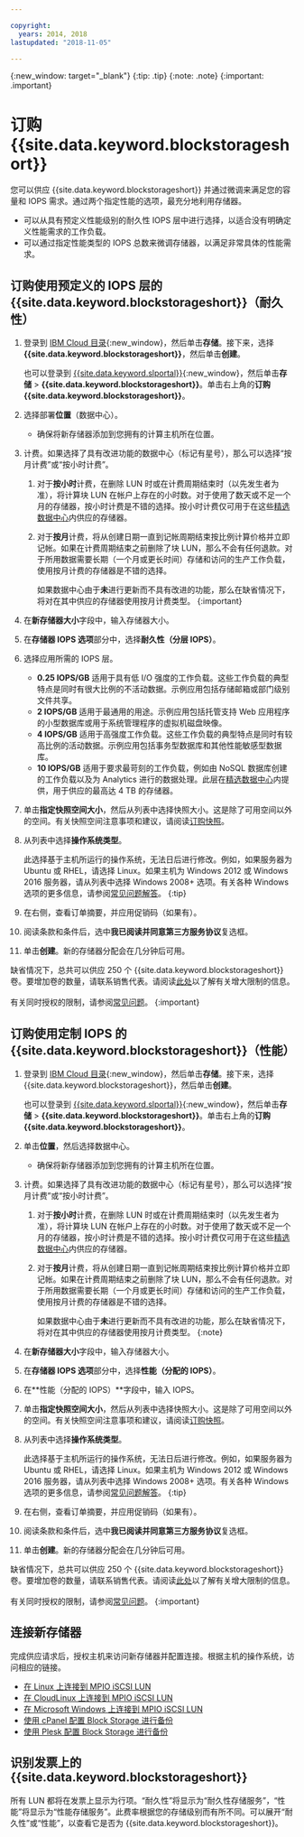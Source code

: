 ```yaml
---

copyright:
  years: 2014, 2018
lastupdated: "2018-11-05"

---
```

{:new_window: target="_blank"}
{:tip: .tip}
{:note: .note}
{:important: .important}

# 订购 {{site.data.keyword.blockstorageshort}}

您可以供应 {{site.data.keyword.blockstorageshort}} 并通过微调来满足您的容量和 IOPS 需求。通过两个指定性能的选项，最充分地利用存储器。

- 可以从具有预定义性能级别的耐久性 IOPS 层中进行选择，以适合没有明确定义性能需求的工作负载。
- 可以通过指定性能类型的 IOPS 总数来微调存储器，以满足非常具体的性能需求。

## 订购使用预定义的 IOPS 层的 {{site.data.keyword.blockstorageshort}}（耐久性）

1. 登录到 [IBM Cloud 目录](https://console.bluemix.net/catalog/){:new_window}，然后单击**存储**。接下来，选择 **{{site.data.keyword.blockstorageshort}}**，然后单击**创建**。

   也可以登录到 [{{site.data.keyword.slportal}}](https://control.softlayer.com/){:new_window}，然后单击**存储** > **{{site.data.keyword.blockstorageshort}}**。单击右上角的**订购 {{site.data.keyword.blockstorageshort}}**。

2. 选择部署**位置**（数据中心）。
   - 确保将新存储器添加到您拥有的计算主机所在位置。
3. 计费。如果选择了具有改进功能的数据中心（标记有星号），那么可以选择“按月计费”或“按小时计费”。
     1. 对于**按小时**计费，在删除 LUN 时或在计费周期结束时（以先发生者为准），将计算块 LUN 在帐户上存在的小时数。对于使用了数天或不足一个月的存储器，按小时计费是不错的选择。按小时计费仅可用于在这些[精选数据中心](new-ibm-block-and-file-storage-location-and-features.html)内供应的存储器。
     2. 对于**按月**计费，将从创建日期一直到记帐周期结束按比例计算价格并立即记帐。如果在计费周期结束之前删除了块 LUN，那么不会有任何退款。对于所用数据需要长期（一个月或更长时间）存储和访问的生产工作负载，使用按月计费的存储器是不错的选择。

        如果数据中心由于**未**进行更新而不具有改进的功能，那么在缺省情况下，将对在其中供应的存储器使用按月计费类型。
        {:important}
4. 在**新存储器大小**字段中，输入存储器大小。
5. 在**存储器 IOPS 选项**部分中，选择**耐久性（分层 IOPS）**。
6. 选择应用所需的 IOPS 层。
    - **0.25 IOPS/GB** 适用于具有低 I/O 强度的工作负载。这些工作负载的典型特点是同时有很大比例的不活动数据。示例应用包括存储邮箱或部门级别文件共享。
    - **2 IOPS/GB** 适用于最通用的用途。示例应用包括托管支持 Web 应用程序的小型数据库或用于系统管理程序的虚拟机磁盘映像。
    - **4 IOPS/GB** 适用于高强度工作负载。这些工作负载的典型特点是同时有较高比例的活动数据。示例应用包括事务型数据库和其他性能敏感型数据库。
    - **10 IOPS/GB** 适用于要求最苛刻的工作负载，例如由 NoSQL 数据库创建的工作负载以及为 Analytics 进行的数据处理。此层在[精选数据中心](new-ibm-block-and-file-storage-location-and-features.html)内提供，用于供应的最高达 4 TB 的存储器。
7. 单击**指定快照空间大小**，然后从列表中选择快照大小。这是除了可用空间以外的空间。有关快照空间注意事项和建议，请阅读[订购快照](ordering-snapshots.html)。
8. 从列表中选择**操作系统类型**。<br/>

   此选择基于主机所运行的操作系统，无法日后进行修改。例如，如果服务器为 Ubuntu 或 RHEL，请选择 Linux。如果主机为 Windows 2012 或 Windows 2016 服务器，请从列表中选择 Windows 2008+ 选项。有关各种 Windows 选项的更多信息，请参阅[常见问题解答](faqs.html#which-windows-version-should-i-choose-for-my-block-storage-lun-)。
   {:tip}
9. 在右侧，查看订单摘要，并应用促销码（如果有）。
10. 阅读条款和条件后，选中**我已阅读并同意第三方服务协议**复选框。
11. 单击**创建**。新的存储器分配会在几分钟后可用。

缺省情况下，总共可以供应 250 个 {{site.data.keyword.blockstorageshort}} 卷。要增加卷的数量，请联系销售代表。请阅读[此处](managing-storage-limits.html)以了解有关增大限制的信息。<br/><br/>有关同时授权的限制，请参阅[常见问题](faqs.html#how-many-instances-can-share-the-use-of-a-block-storage-volume-)。
{:important}

## 订购使用定制 IOPS 的 {{site.data.keyword.blockstorageshort}}（性能）

1. 登录到 [IBM Cloud 目录](https://console.bluemix.net/catalog/){:new_window}，然后单击**存储**。接下来，选择 {{site.data.keyword.blockstorageshort}}，然后单击**创建**。

   也可以登录到 [{{site.data.keyword.slportal}}](https://control.softlayer.com/){:new_window}，然后单击**存储** > **{{site.data.keyword.blockstorageshort}}**。单击右上角的**订购 {{site.data.keyword.blockstorageshort}}**。
2. 单击**位置**，然后选择数据中心。
   - 确保将新存储器添加到您拥有的计算主机所在位置。
3. 计费。如果选择了具有改进功能的数据中心（标记有星号），那么可以选择“按月计费”或“按小时计费”。
     1. 对于**按小时**计费，在删除 LUN 时或在计费周期结束时（以先发生者为准），将计算块 LUN 在帐户上存在的小时数。对于使用了数天或不足一个月的存储器，按小时计费是不错的选择。按小时计费仅可用于在这些[精选数据中心](new-ibm-block-and-file-storage-location-and-features.html)内供应的存储器。
     2. 对于**按月**计费，将从创建日期一直到记帐周期结束按比例计算价格并立即记帐。如果在计费周期结束之前删除了块 LUN，那么不会有任何退款。对于所用数据需要长期（一个月或更长时间）存储和访问的生产工作负载，使用按月计费的存储器是不错的选择。

        如果数据中心由于**未**进行更新而不具有改进的功能，那么在缺省情况下，将对在其中供应的存储器使用按月计费类型。
        {:note}
4. 在**新存储器大小**字段中，输入存储器大小。
5. 在**存储器 IOPS 选项**部分中，选择**性能（分配的 IOPS）**。
6. 在**性能（分配的 IOPS）**字段中，输入 IOPS。
7. 单击**指定快照空间大小**，然后从列表中选择快照大小。这是除了可用空间以外的空间。有关快照空间注意事项和建议，请阅读[订购快照](ordering-snapshots.html)。
8. 从列表中选择**操作系统类型**。<br/>

   此选择基于主机所运行的操作系统，无法日后进行修改。例如，如果服务器为 Ubuntu 或 RHEL，请选择 Linux。如果主机为 Windows 2012 或 Windows 2016 服务器，请从列表中选择 Windows 2008+ 选项。有关各种 Windows 选项的更多信息，请参阅[常见问题解答](faqs.html#which-windows-version-should-i-choose-for-my-block-storage-lun-)。
   {:tip}
9. 在右侧，查看订单摘要，并应用促销码（如果有）。
10. 阅读条款和条件后，选中**我已阅读并同意第三方服务协议**复选框。
11. 单击**创建**。新的存储器分配会在几分钟后可用。

缺省情况下，总共可以供应 250 个 {{site.data.keyword.blockstorageshort}} 卷。要增加卷的数量，请联系销售代表。请阅读[此处](managing-storage-limits.html)以了解有关增大限制的信息。<br/><br/>有关同时授权的限制，请参阅[常见问题](faqs.html#how-many-instances-can-share-the-use-of-a-block-storage-volume-)。
{:important}

## 连接新存储器

完成供应请求后，授权主机来访问新存储器并配置连接。根据主机的操作系统，访问相应的链接。
- [在 Linux 上连接到 MPIO iSCSI LUN](accessing_block_storage_linux.html)
- [在 CloudLinux 上连接到 MPIO iSCSI LUN](configure-iscsi-cloudlinux.html)
- [在 Microsoft Windows 上连接到 MPIO iSCSI LUN](accessing-block-storage-windows.html)
- [使用 cPanel 配置 Block Storage 进行备份](configure-backup-cpanel.html)
- [使用 Plesk 配置 Block Storage 进行备份](configure-backup-plesk.html)

## 识别发票上的 {{site.data.keyword.blockstorageshort}}

所有 LUN 都将在发票上显示为行项。“耐久性”将显示为“耐久性存储服务”，“性能”将显示为“性能存储服务”。此费率根据您的存储级别而有所不同。可以展开“耐久性”或“性能”，以查看它是否为 {{site.data.keyword.blockstorageshort}}。
